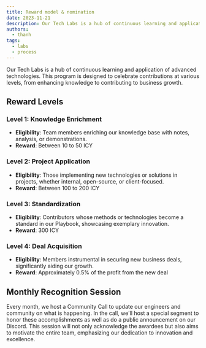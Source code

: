 ```yaml
---
title: Reward model & nomination
date: 2023-11-21
description: Our Tech Labs is a hub of continuous learning and application of advanced technologies. This program is designed to celebrate contributions at various levels, from enhancing knowledge to contributing to business growth.
authors:
  - thanh
tags:
  - labs
  - process
---
```


Our Tech Labs is a hub of continuous learning and application of advanced technologies. This program is designed to celebrate contributions at various levels, from enhancing knowledge to contributing to business growth.

## Reward Levels

### Level 1: Knowledge Enrichment

- **Eligibility**: Team members enriching our knowledge base with notes, analysis, or demonstrations.
- **Reward**: Between 10 to 50 ICY

### Level 2: Project Application

- **Eligibility**: Those implementing new technologies or solutions in projects, whether internal, open-source, or client-focused.
- **Reward**: Between 100 to 200 ICY

### Level 3: Standardization

- **Eligibility**: Contributors whose methods or technologies become a standard in our Playbook, showcasing exemplary innovation.
- **Reward**: 300 ICY

### Level 4: Deal Acquisition

- **Eligibility**: Members instrumental in securing new business deals, significantly aiding our growth.
- **Reward**: Approximately 0.5% of the profit from the new deal

## Monthly Recognition Session

Every month, we host a Community Call to update our engineers and community on what is happening. In the call, we'll host a special segment to honor these accomplishments as well as do a public announcement on our Discord. This session will not only acknowledge the awardees but also aims to motivate the entire team, emphasizing our dedication to innovation and excellence.
